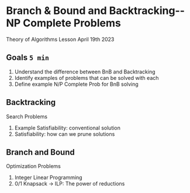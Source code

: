 # Branch & Bound and Backtracking-- NP Complete Problems

Theory of Algorithms Lesson April 19th 2023

## Goals `5 min`

1. Understand the difference between BnB and Backtracking
2. Identify examples of problems that can be solved with each
3. Define example N/P Complete Prob for BnB solving

## Backtracking

Search Problems

1. Example Satisfiability: conventional solution
2. Satisfiability: how can we prune solutions

## Branch and Bound

Optimization Problems

1. Integer Linear Programming
2. 0/1 Knapsack -> ILP: The power of reductions

